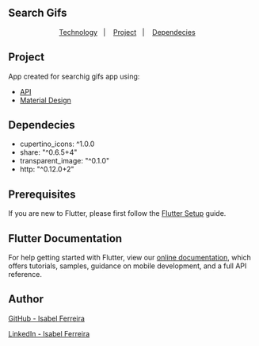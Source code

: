 
## Search Gifs 


<p align="center">
  <a href="#-technology">Technology</a>&nbsp;&nbsp;&nbsp;|&nbsp;&nbsp;&nbsp;
  <a href="#-project">Project</a>&nbsp;&nbsp;&nbsp;|&nbsp;&nbsp;&nbsp;
  <a href="#-dependecies">Dependecies</a>&nbsp;&nbsp;&nbsp;&nbsp;&nbsp;&nbsp;
</p>

## Project

App created for searchig gifs app using:

- [API](https://giphy.com)
- [Material Design](https://materialdesign.com)

## Dependecies

- cupertino_icons: ^1.0.0
- share: "^0.6.5+4"
- transparent_image: "^0.1.0"
- http: "^0.12.0+2"

## Prerequisites

If you are new to Flutter, please first follow
the [Flutter Setup](https://flutter.dev/setup/) guide.

## Flutter Documentation

For help getting started with Flutter, view our
[online documentation](https://flutter.dev/docs), which offers tutorials,
samples, guidance on mobile development, and a full API reference.

## Author

[GitHub - Isabel Ferreira](https://www.linkedin.com/in/fernandesisabel/)

[LinkedIn - Isabel Ferreira](https://github.com/isabelffernandes)
